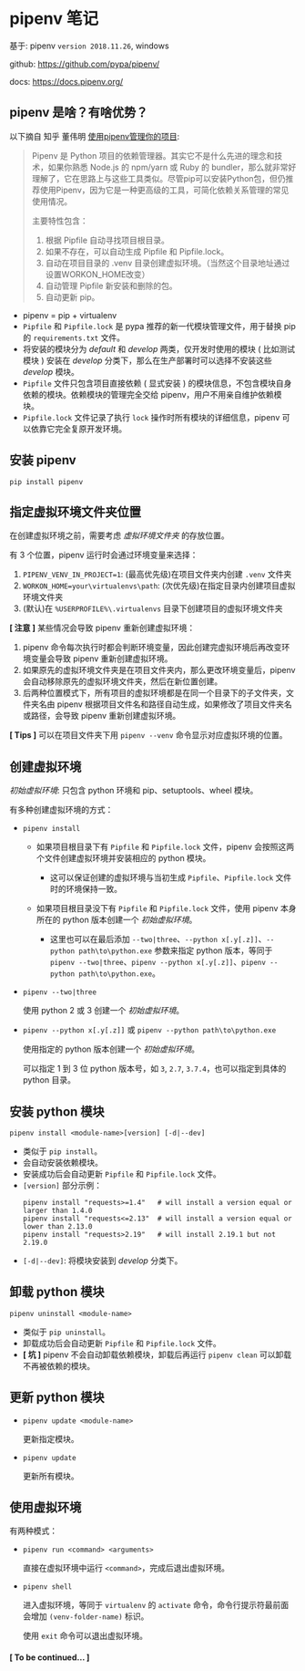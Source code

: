 # pipenv 笔记

基于: pipenv `version 2018.11.26`, windows

github: <https://github.com/pypa/pipenv/>

docs: <https://docs.pipenv.org/>

## pipenv 是啥？有啥优势？

以下摘自 知乎 董伟明 [使用pipenv管理你的项目](<https://zhuanlan.zhihu.com/p/32913361>):

> Pipenv 是 Python 项目的依赖管理器。其实它不是什么先进的理念和技术，如果你熟悉 Node.js 的 npm/yarn 或 Ruby 的 bundler，那么就非常好理解了，它在思路上与这些工具类似。尽管pip可以安装Python包，但仍推荐使用Pipenv，因为它是一种更高级的工具，可简化依赖关系管理的常见使用情况。
>
> 主要特性包含：
>
> 1. 根据 Pipfile 自动寻找项目根目录。
> 2. 如果不存在，可以自动生成 Pipfile 和 Pipfile.lock。
> 3. 自动在项目目录的 .venv 目录创建虚拟环境。（当然这个目录地址通过设置WORKON_HOME改变）
> 4. 自动管理 Pipfile 新安装和删除的包。
> 5. 自动更新 pip。

* pipenv = pip + virtualenv
* `Pipfile` 和 `Pipfile.lock` 是 pypa 推荐的新一代模块管理文件，用于替换 pip 的 `requirements.txt` 文件。
* 将安装的模块分为 *default* 和 *develop* 两类，仅开发时使用的模块 ( 比如测试模块 ) 安装在 *develop* 分类下，那么在生产部署时可以选择不安装这些 *develop* 模块。
* `Pipfile` 文件只包含项目直接依赖 ( 显式安装 ) 的模块信息，不包含模块自身依赖的模块。依赖模块的管理完全交给 pipenv，用户不用亲自维护依赖模块。
* `Pipfile.lock` 文件记录了执行 `lock` 操作时所有模块的详细信息，pipenv 可以依靠它完全复原开发环境。

## 安装 pipenv

`pip install pipenv`

## 指定虚拟环境文件夹位置

在创建虚拟环境之前，需要考虑 *虚拟环境文件夹* 的存放位置。

有 3 个位置，pipenv 运行时会通过环境变量来选择：

1. `PIPENV_VENV_IN_PROJECT=1`: (最高优先级)在项目文件夹内创建 `.venv` 文件夹
2. `WORKON_HOME=your\virtualenvs\path`: (次优先级)在指定目录内创建项目虚拟环境文件夹
3. (默认)在 `%USERPROFILE%\.virtualenvs` 目录下创建项目的虚拟环境文件夹

**[ 注意 ]** 某些情况会导致 pipenv 重新创建虚拟环境：
1. pipenv 命令每次执行时都会判断环境变量，因此创建完虚拟环境后再改变环境变量会导致 pipenv 重新创建虚拟环境。
2. 如果原先的虚拟环境文件夹是在项目文件夹内，那么更改环境变量后，pipenv 会自动移除原先的虚拟环境文件夹，然后在新位置创建。
3. 后两种位置模式下，所有项目的虚拟环境都是在同一个目录下的子文件夹，文件夹名由 pipenv 根据项目文件名和路径自动生成，如果修改了项目文件夹名或路径，会导致 pipenv 重新创建虚拟环境。

**[ Tips ]** 可以在项目文件夹下用 `pipenv --venv` 命令显示对应虚拟环境的位置。

## 创建虚拟环境

*初始虚拟环境*: 只包含 python 环境和 pip、setuptools、wheel 模块。

有多种创建虚拟环境的方式：

* `pipenv install`

  + 如果项目根目录下有 `Pipfile` 和 `Pipfile.lock` 文件，pipenv 会按照这两个文件创建虚拟环境并安装相应的 python 模块。
    - 这可以保证创建的虚拟环境与当初生成 `Pipfile`、`Pipfile.lock` 文件时的环境保持一致。

  + 如果项目根目录没下有 `Pipfile` 和 `Pipfile.lock` 文件，使用 pipenv 本身所在的 python 版本创建一个 *初始虚拟环境*。
    - 这里也可以在最后添加 `--two|three`、`--python x[.y[.z]]`、`--python path\to\python.exe` 参数来指定 python 版本，等同于 `pipenv --two|three`、`pipenv --python x[.y[.z]]`、`pipenv --python path\to\python.exe`。

* `pipenv --two|three`

  使用 python 2 或 3 创建一个 *初始虚拟环境*。

* `pipenv --python x[.y[.z]]` 或 `pipenv --python path\to\python.exe`

  使用指定的 python 版本创建一个 *初始虚拟环境*。

  可以指定 1 到 3 位 python 版本号，如 `3`, `2.7`, `3.7.4`，也可以指定到具体的 python 目录。

## 安装 python 模块

`pipenv install <module-name>[version] [-d|--dev]`

* 类似于 `pip install`。
* 会自动安装依赖模块。
* 安装成功后会自动更新 `Pipfile` 和 `Pipfile.lock` 文件。
* `[version]` 部分示例：
    ```
    pipenv install "requests>=1.4"   # will install a version equal or larger than 1.4.0
    pipenv install "requests<=2.13"  # will install a version equal or lower than 2.13.0
    pipenv install "requests>2.19"   # will install 2.19.1 but not 2.19.0
    ```
* `[-d|--dev]`: 将模块安装到 *develop* 分类下。

## 卸载 python 模块

`pipenv uninstall <module-name>`

* 类似于 `pip uninstall`。
* 卸载成功后会自动更新 `Pipfile` 和 `Pipfile.lock` 文件。
* **[ 坑 ]** pipenv 不会自动卸载依赖模块，卸载后再运行 `pipenv clean` 可以卸载不再被依赖的模块。

## 更新 python 模块

* `pipenv update <module-name>`

  更新指定模块。

* `pipenv update`

  更新所有模块。

## 使用虚拟环境

有两种模式：

* `pipenv run <command> <arguments>`

  直接在虚拟环境中运行 `<command>`，完成后退出虚拟环境。

* `pipenv shell`

  进入虚拟环境，等同于 `virtualenv` 的 `activate` 命令，命令行提示符最前面会增加 `(venv-folder-name)` 标识。

  使用 `exit` 命令可以退出虚拟环境。



#### [ To be continued... ]